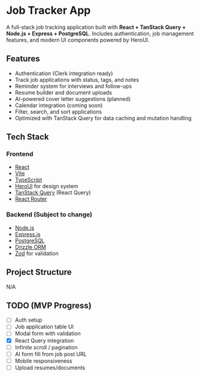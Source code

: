 # Job Tracker App

A full-stack job tracking application built with **React + TanStack Query + Node.js + Express + PostgreSQL**. Includes authentication, job management features, and modern UI components powered by HeroUI.

## Features

- Authentication (Clerk integration ready)
- Track job applications with status, tags, and notes
- Reminder system for interviews and follow-ups
- Resume builder and document uploads
- AI-powered cover letter suggestions (planned)
- Calendar integration (coming soon)
- Filter, search, and sort applications
- Optimized with TanStack Query for data caching and mutation handling

## Tech Stack

### Frontend

- [React](https://reactjs.org/)
- [Vite](https://vitejs.dev/)
- [TypeScript](https://www.typescriptlang.org/)
- [HeroUI](https://heroui.dev/) for design system
- [TanStack Query](https://tanstack.com/query/latest) (React Query)
- [React Router](https://reactrouter.com/)

### Backend (Subject to change)

- [Node.js](https://nodejs.org/)
- [Express.js](https://expressjs.com/)
- [PostgreSQL](https://www.postgresql.org/)
- [Drizzle ORM](https://orm.drizzle.team/)
- [Zod](https://zod.dev/) for validation


## Project Structure
N/A

## TODO (MVP Progress)

- [ ] Auth setup
- [ ] Job application table UI
- [ ] Modal form with validation
- [x] React Query integration
- [ ] Infinite scroll / pagination
- [ ] AI form fill from job post URL
- [ ] Mobile responsiveness
- [ ] Upload resumes/documents
